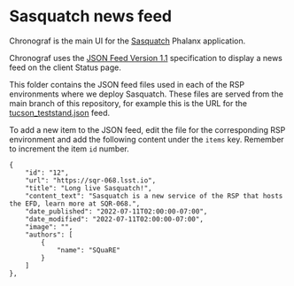 # Sasquatch news feed

Chronograf is the main UI for the [Sasquatch](https://sqr-068.lsst.io) Phalanx application.

Chronograf uses the [JSON Feed Version 1.1](https://www.jsonfeed.org) specification to display a news feed on the client Status page.

This folder contains the JSON feed files used in each of the RSP environments where we deploy Sasquatch.
These files are served from the main branch of this repository, for example this is the URL for the [tucson_teststand.json](https://raw.githubusercontent.com/lsst-sqre/rsp_broadcast/main/jsonfeeds/tucson-teststand.json) feed.

To add a new item to the JSON feed, edit the file for the corresponding RSP environment and add the following content under the `items` key.
Remember to increment the item `id` number.

```
{
    "id": "12",
    "url": "https://sqr-068.lsst.io",
    "title": "Long live Sasquatch!",
    "content_text": "Sasquatch is a new service of the RSP that hosts the EFD, learn more at SQR-068.",
    "date_published": "2022-07-11T02:00:00-07:00",
    "date_modified": "2022-07-11T02:00:00-07:00",
    "image": "",
    "authors": [
        {
            "name": "SQuaRE"
        }
    ]
},
```
